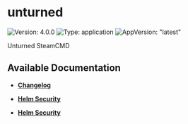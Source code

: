 # unturned

![Version: 4.0.0](https://img.shields.io/badge/Version-4.0.0-informational?style=flat-square) ![Type: application](https://img.shields.io/badge/Type-application-informational?style=flat-square) ![AppVersion: "latest"](https://img.shields.io/badge/AppVersion-"latest"-informational?style=flat-square)

Unturned SteamCMD

## Available Documentation

- [**Changelog**](CHANGELOG)

- [**Helm Security**](container-security)

- [**Helm Security**](helm-security)

